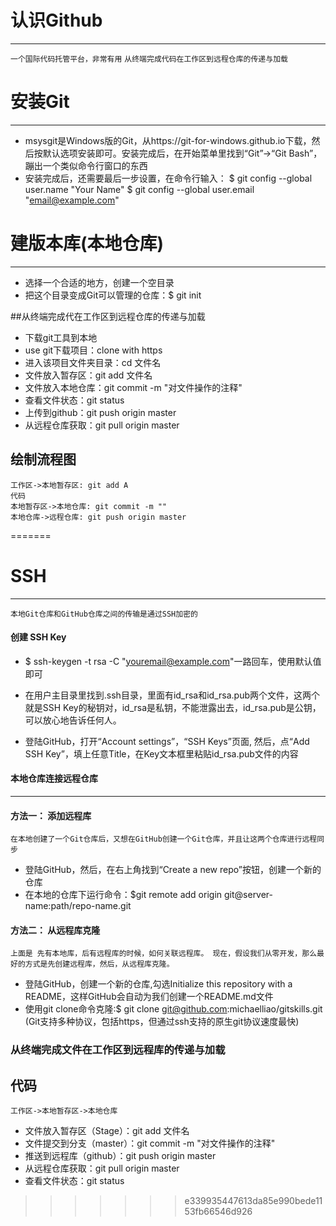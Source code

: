 # 认识Github
----------
`一个国际代码托管平台，非常有用`
`从终端完成代码在工作区到远程仓库的传递与加载 `
# 安装Git
-----------
* msysgit是Windows版的Git，从https://git-for-windows.github.io下载，然后按默认选项安装即可。安装完成后，在开始菜单里找到“Git”->“Git Bash”，蹦出一个类似命令行窗口的东西
* 安装完成后，还需要最后一步设置，在命令行输入：
$ git config --global user.name "Your Name"
$ git config --global user.email "email@example.com"

# 建版本库(本地仓库)
-----------
* 选择一个合适的地方，创建一个空目录
* 把这个目录变成Git可以管理的仓库：$ git init


##从终端完成代在工作区到远程仓库的传递与加载
- 下载git工具到本地
- use git下载项目：clone with https
- 进入该项目文件夹目录：cd 文件名
- 文件放入暂存区：git add 文件名
- 文件放入本地仓库：git commit -m "对文件操作的注释"
- 查看文件状态：git status
- 上传到github：git push origin master
- 从远程仓库获取：git pull origin master
## 绘制流程图

```seq
工作区->本地暂存区: git add A
代码
本地暂存区->本地仓库: git commit -m ""
本地仓库->远程仓库: git push origin master
```
=======
 # SSH
----------
`本地Git仓库和GitHub仓库之间的传输是通过SSH加密的`
#### 创建 SSH Key
* $ ssh-keygen -t rsa -C "youremail@example.com"一路回车，使用默认值即可

* 在用户主目录里找到.ssh目录，里面有id_rsa和id_rsa.pub两个文件，这两个就是SSH Key的秘钥对，id_rsa是私钥，不能泄露出去，id_rsa.pub是公钥，可以放心地告诉任何人。

* 登陆GitHub，打开“Account settings”，“SSH Keys”页面,
然后，点“Add SSH Key”，填上任意Title，在Key文本框里粘贴id_rsa.pub文件的内容

#### 本地仓库连接远程仓库
-----------
  #### 方法一：  添加远程库
  `在本地创建了一个Git仓库后，又想在GitHub创建一个Git仓库，并且让这两个仓库进行远程同步`
* 登陆GitHub，然后，在右上角找到“Create a new repo”按钮，创建一个新的仓库
* 在本地的仓库下运行命令：$git remote add origin git@server-name:path/repo-name.git

 #### 方法二：  从远程库克隆
  `上面是 先有本地库，后有远程库的时候，如何关联远程库。
现在，假设我们从零开发，那么最好的方式是先创建远程库，然后，从远程库克隆。`
* 登陆GitHub，创建一个新的仓库,勾选Initialize this repository with a README，这样GitHub会自动为我们创建一个README.md文件
* 使用git clone命令克隆:$ git clone git@github.com:michaelliao/gitskills.git
(Git支持多种协议，包括https，但通过ssh支持的原生git协议速度最快)

### 从终端完成文件在工作区到远程库的传递与加载
代码
-----------
`工作区->本地暂存区->本地仓库`
* 文件放入暂存区（Stage）：git add 文件名
* 文件提交到分支（master）：git commit -m "对文件操作的注释"
* 推送到远程库（github）：git push origin master
* 从远程仓库获取：git pull origin master
* 查看文件状态：git status
>>>>>>> e339935447613da85e990bede1153fb66546d926
